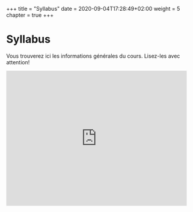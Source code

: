 +++
title = "Syllabus"
date = 2020-09-04T17:28:49+02:00
weight = 5
chapter = true
+++

# Syllabus 
Vous trouverez ici les informations générales du cours. Lisez-les avec attention! 


<iframe src="https://giphy.com/embed/TNwRJDrAry7qU" width="480" height="360" frameBorder="0" class="giphy-embed" allowFullScreen></iframe>

